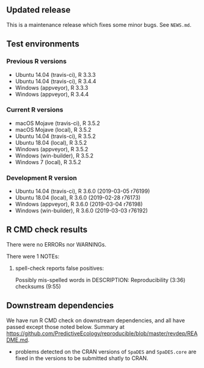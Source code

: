 ## Updated release

This is a maintenance release which fixes some minor bugs. See `NEWS.md`.

## Test environments

### Previous R versions
* Ubuntu 14.04        (travis-ci), R 3.3.3
* Ubuntu 14.04        (travis-ci), R 3.4.4
* Windows              (appveyor), R 3.3.3
* Windows              (appveyor), R 3.4.4

### Current R versions
* macOS Mojave        (travis-ci), R 3.5.2
* macOS Mojave            (local), R 3.5.2
* Ubuntu 14.04        (travis-ci), R 3.5.2
* Ubuntu 18.04            (local), R 3.5.2
* Windows              (appveyor), R 3.5.2
* Windows           (win-builder), R 3.5.2
* Windows 7               (local), R 3.5.2

### Development R version
* Ubuntu 14.04       (travis-ci), R 3.6.0 (2019-03-05 r76199)
* Ubuntu 18.04           (local), R 3.6.0 (2019-02-28 r76173)
* Windows             (appveyor), R 3.6.0 (2019-03-04 r76198)
* Windows          (win-builder), R 3.6.0 (2019-03-03 r76192)

## R CMD check results

There were no ERRORs nor WARNINGs.

There were 1 NOTEs:

1. spell-check reports false positives: 

    Possibly mis-spelled words in DESCRIPTION:
      Reproducibility (3:36)
      checksums (9:55)
 
## Downstream dependencies

We have run R CMD check on downstream dependencies, and all have passed except those noted below.
Summary at https://github.com/PredictiveEcology/reproducible/blob/master/revdep/README.md.

* problems detected on the CRAN versions of `SpaDES` and `SpaDES.core` are fixed in the versions to be submitted shatly to CRAN.
